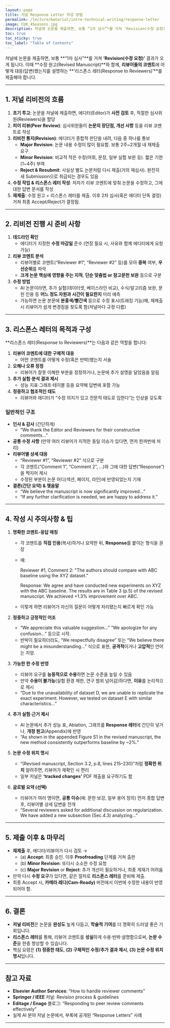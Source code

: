 ```yaml
---
layout: page
title: 저널 Response Letter 작성 방법
permalink: /lecture/material/intro-technical-writing/response-letter
image: CUK_4Seasons.jpg
description: 저널에 논문을 제출하면, 보통 “1차 심사”*를 거쳐 ‘Revision(수정 요청)’ 결과가 오게 됩니다. 이때 수정 원고(Revised Manuscript)와 함께, 리뷰어들의 코멘트에 어떻게 대응(답변)했는지를 설명하는 ‘리스폰스 레터(Response to Reviewers)’를 제출해야 합니다. 
toc: true
toc_sticky: true
toc_label: "Table of Contents"
---
```


저널에 논문을 제출하면, 보통 **“1차 심사”**를 거쳐 **‘Revision(수정 요청)’** 결과가 오게 됩니다. 이때 **수정 원고(Revised Manuscript)**와 함께, **리뷰어들의 코멘트**에 어떻게 대응(답변)했는지를 설명하는 **‘리스폰스 레터(Response to Reviewers)’**를 제출해야 합니다.

---

## 1. 저널 리비전의 흐름

1. **초기 투고**: 논문을 저널에 제출하면, 에디터(Editor)가 **사전 검토** 후, 적절한 심사위원(Reviewers)을 할당  
2. **피어 리뷰(Peer Review)**: 심사위원들이 **논문의 장단점, 개선 사항** 등을 리뷰 코멘트로 작성  
3. **리비전 통지(Revision)**: 에디터가 종합적 판단을 내려, 다음 중 하나를 통보
   - **Major Revision**: 논문 내용 수정이 많이 필요함. 보통 2주~2개월 내 재제출 요구  
   - **Minor Revision**: 비교적 작은 수정(어휘, 문장, 일부 실험 보완 등). 짧은 기한(1~4주) 부여  
   - **Reject & Resubmit**: 사실상 별도 논문처럼 다시 제출(거의 재심사). 완전히 새 Submission으로 취급되는 경우도 있음
4. **수정 작업 & 리스폰스 레터 작성**: 저자가 리뷰 코멘트에 맞춰 논문을 수정하고, 그에 대한 답변 문서를 작성  
5. **재제출**: 수정 원고 + 리스폰스 레터를 제출. 이후 2차 심사(혹은 에디터 단독 결정) 거쳐 최종 Accept/Reject가 결정됨.

---

## 2. 리비전 진행 시 준비 사항

1. **데드라인 확인**  
   - 에디터가 지정한 **수정 마감일** 준수 (연장 필요 시, 사유와 함께 에디터에게 요청 가능)  
2. **리뷰 코멘트 분석**  
   - 리뷰어별로 코멘트(“Reviewer #1”, “Reviewer #2” 등)를 모아 **중복** 여부, **우선순위**를 파악  
   - **크게 논문 핵심에 영향을 주는 지적**, **단순 맞춤법 or 참고문헌 보완** 등으로 구분  
3. **수정 방법**  
   - AI 논문이라면, 추가 실험(데이터셋, 베이스라인 비교), 수식/알고리즘 보완, 문헌 인용 등 **어느 정도 자원과 시간이 필요한지** 미리 예측  
   - 가능하면 논문 본문에 **분홍색/빨간색** 등으로 수정 표시(트래킹 기능)해, 재제출 시 리뷰어가 쉽게 변경점을 찾도록 함(저널마다 규정 다름)

---

## 3. 리스폰스 레터의 목적과 구성

**리스폰스 레터(Response to Reviewers)**는 다음과 같은 역할을 합니다:

1. **리뷰어 코멘트에 대한 구체적 대응**  
   - 어떤 코멘트를 어떻게 수정(혹은 반박)했는지 서술  
2. **오해나 오류 정정**  
   - 리뷰어가 잘못 이해한 부분을 정정하거나, 논문에 추가 설명을 달았음을 알림  
3. **추가 실험·분석 결과 제시**  
   - 성능 지표·그래프·테이블 등을 요약해 답변에 포함 가능  
4. **정중하고 협조적인 태도**  
   - 리뷰어와 에디터가 “수정 의지가 있고 전문적 태도로 임한다”는 인상을 갖도록

### 일반적인 구조

- **인사 & 감사** (간단하게)  
  - “We thank the Editor and Reviewers for their constructive comments…”  
- **공통 수정 사항** (만약 여러 리뷰어가 지적한 동일 이슈가 있다면, 먼저 한꺼번에 처리)  
- **리뷰어별 상세 대응**  
  - “Reviewer #1”, “Reviewer #2” 식으로 구분  
  - 각 코멘트(“Comment 1”, “Comment 2”, …)와 그에 대한 답변(“Response”)을 짝지어 제시  
  - 수정된 부분이 논문 어디(섹션, 페이지, 라인)에 반영되었는지 기재  
- **결론(간단 요약) & 맺음말**  
  - “We believe the manuscript is now significantly improved…”  
  - “If any further clarification is needed, we are happy to address it.”

---

## 4. 작성 시 주의사항 & 팁

1. **명확한 코멘트-응답 매칭**  
   - 각 코멘트를 **직접 인용**(복사)하거나 요약한 뒤, **Response**를 붙이는 형식을 권장  
   - 예:  
     
     Reviewer #1, Comment 2:
     "The authors should compare with ABC baseline using the XYZ dataset."
     
     Response:
     We agree and have conducted new experiments on XYZ with the ABC baseline. The results are in Table 3 (p.5) of the revised manuscript. We achieved +1.3% improvement over ABC. 
     
   - 이렇게 하면 리뷰어가 자신의 질문이 어떻게 처리됐는지 빠르게 확인 가능

2. **정중하고 긍정적인 어조**  
   - “We appreciate this valuable suggestion…” “We apologize for any confusion…” 등으로 시작.  
   - 반박이 필요하더라도, “We respectfully disagree” 또는 “We believe there might be a misunderstanding…” 식으로 표현, **공격적**이거나 **고압적**인 언어는 지양.

3. **가능한 한 수정 반영**  
   - 리뷰어 요구를 **능동적으로 수용**하면 논문 수준을 높일 수 있음  
   - 만약 **수용이 불가능**(실험 환경 제한, 연구 범위 넘어감)하다면, **이유**를 논리적으로 제시  
   - “Due to the unavailability of dataset D, we are unable to replicate the exact experiment. However, we tested on dataset E with similar characteristics…”

4. **추가 실험·근거 제시**  
   - AI 논문에서 추가 성능 표, Ablation, 그래프를 **Response 레터**에 간단히 넣거나, **개정 원고**(Appendix)에 반영  
   - “As shown in the appended Figure S1 in the revised manuscript, the new method consistently outperforms baseline by ~2%.”

5. **논문 수정 위치 명시**  
   - “(Revised manuscript, Section 3.2, p.8, lines 215–230)”처럼 **정확한 위치** 알려주면, 리뷰어가 재확인 시 편리  
   - 일부 저널은 **‘tracked changes’** PDF 제출을 요구하기도 함

6. **글로벌 요약 (선택)**  
   - 리뷰어가 여러 명이면, **공통 이슈**(예: 문헌 보강, 일부 용어 정의) 먼저 종합 답변 후, 리뷰어별 상세 답변을 전개  
   - “Several reviewers asked for additional discussion on regularization. We have added a new subsection (Sec.4.3) analyzing…"

---

## 5. 제출 이후 & 마무리

- **재제출** 후, 에디터/리뷰어가 다시 검토 →  
  - (a) **Accept**: 최종 승인. 이후 **Proofreading** 단계를 거쳐 출판  
  - (b) **Minor Revision**: 또다시 소소한 수정 요청  
  - (c) **Major Revision** or **Reject**: 추가 개선이 필요하거나, 최종 게재가 어려움  
- 만약 다시 **수정 요구**가 있다면, 같은 절차로 **리스폰스 레터**를 준비해 제출.  
- 최종 Accept 시, **카메라 레디(Cam-Ready)** 버전에서 이번에 수정한 내용이 반영되어야 함.

---

## 6. 결론

- **저널 리비전**은 논문을 **완성도** 높게 다듬고, **학술적 기여**를 더 명확히 드러낼 좋은 기회입니다.  
- **리스폰스 레터**를 통해, 리뷰어 코멘트를 **성실**하게 수용·반박·설명함으로써, **논문 수준**을 한층 향상할 수 있습니다.  
- 핵심 요령은 **(1) 정중한 태도**, **(2) 구체적인 수정/추가 결과 제시**, **(3) 논문 수정 위치 명시**입니다.

---

## 참고 자료

- **Elsevier Author Services**: “How to handle reviewer comments”  
- **Springer / IEEE** 저널: Revision process & guidelines  
- **Editage / Enago** 블로그: “Responding to peer review comments effectively”  
- 실제 AI 분야 저널 논문에서, 부록에 공개된 “Response Letters” 사례  

---

